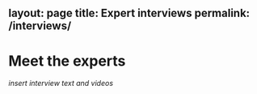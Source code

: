 layout: page
title: Expert interviews
permalink: /interviews/
--

# Meet the experts

_insert interview text and videos_
